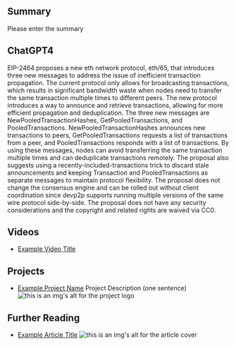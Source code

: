 ## Summary

Please enter the summary

## ChatGPT4

EIP-2464 proposes a new eth network protocol, eth/65, that introduces three new messages to address the issue of inefficient transaction propagation. The current protocol only allows for broadcasting transactions, which results in significant bandwidth waste when nodes need to transfer the same transaction multiple times to different peers. The new protocol introduces a way to announce and retrieve transactions, allowing for more efficient propagation and deduplication. The three new messages are NewPooledTransactionHashes, GetPooledTransactions, and PooledTransactions. NewPooledTransactionHashes announces new transactions to peers, GetPooledTransactions requests a list of transactions from a peer, and PooledTransactions responds with a list of transactions. By using these messages, nodes can avoid transferring the same transaction multiple times and can deduplicate transactions remotely. The proposal also suggests using a recently-included-transactions trick to discard stale announcements and keeping Transaction and PooledTransactions as separate messages to maintain protocol flexibility. The proposal does not change the consensus engine and can be rolled out without client coordination since devp2p supports running multiple versions of the same wire protocol side-by-side. The proposal does not have any security considerations and the copyright and related rights are waived via CC0.

## Videos

- [Example Video Title](https://www.youtube.com/watch?v=TDGq4aeevgY)

## Projects

- [Example Project Name](https://xxxx.xxx/xxxxx) Project Description (one sentence) ![this is an img's alt for the project logo](https://xxxx.xxx/project-logo.xxx)

## Further Reading

- [Example Article Title](https://xxxx.xxx/xxxxx) ![this is an img's alt for the article cover](https://xxxx.xxx/article-cover.xxx)
